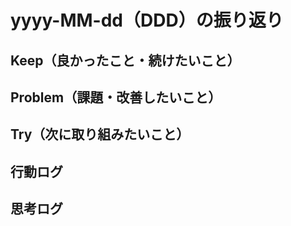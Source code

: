 # yyyy-MM-dd（DDD）の振り返り

## Keep（良かったこと・続けたいこと）

## Problem（課題・改善したいこと）

## Try（次に取り組みたいこと）

## 行動ログ

## 思考ログ
